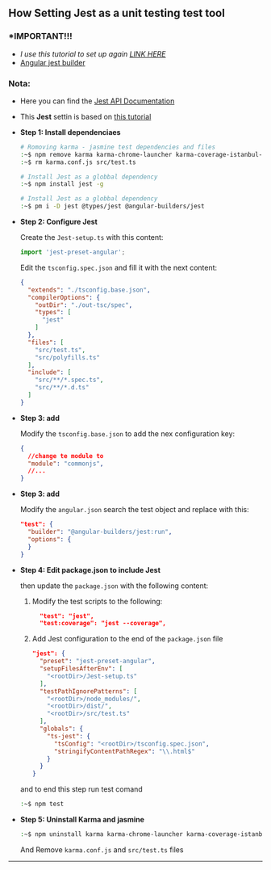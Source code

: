 ## How Setting Jest as a unit testing test tool

### *IMPORTANT!!! 
- *I use this tutorial to set up again* [*_LINK HERE_*](https://www.youtube.com/watch?v=cnfpdSzSUH4&ab_channel=TypeWithMe)
- [Angular jest builder](https://github.com/just-jeb/angular-builders/tree/master/packages/jest#jest-builder-for-angular-build-facade)

### Nota:
  - Here you can find the [Jest API Documentation](https://jestjs.io/docs/en/api)
  - This **Jest** settin is based on [this tutorial](https://dev.to/alfredoperez/angular-10-setting-up-jest-2m0l)


- **Step 1: Install dependenciaes**

  ```bash
  # Romoving karma - jasmine test dependencies and files
  :~$ npm remove karma karma-chrome-launcher karma-coverage-istanbul-reporter karma-jasmine karma-jasmine-html-reporter
  :~$ rm karma.conf.js src/test.ts

  # Install Jest as a globbal dependency
  :~$ npm install jest -g

  # Install Jest as a globbal dependency
  :~$ pm i -D jest @types/jest @angular-builders/jest
  ```

- **Step 2: Configure Jest**

  Create the `Jest-setup.ts` with this content:
  ```typescript
  import 'jest-preset-angular';
  ```

  Edit the `tsconfig.spec.json` and fill it with the next content:
  ```JSON
  {
    "extends": "./tsconfig.base.json",
    "compilerOptions": {
      "outDir": "./out-tsc/spec",
      "types": [
        "jest"
      ]
    },
    "files": [
      "src/test.ts",
      "src/polyfills.ts"
    ],
    "include": [
      "src/**/*.spec.ts",
      "src/**/*.d.ts"
    ]
  }
  ```

- **Step 3: add** 

  Modify the `tsconfig.base.json` to add the nex configuration key:
    ```JSON
    {
      //change te module to
      "module": "commonjs",
      //...
    }
    ```

- **Step 3: add** 

  Modify the `angular.json` search the test object and replace with this:
    ```JSON
    "test": {
      "builder": "@angular-builders/jest:run",
      "options": {
      }
    }
    ```

- **Step 4: Edit package.json to include Jest**
  
  then update the `package.json` with the following content:

  1. Modify the test scripts to the following:
      ```JSON
        "test": "jest",
        "test:coverage": "jest --coverage",
      ```
  2. Add Jest configuration to the end of the `package.json` file
      ```JSON
      "jest": {
        "preset": "jest-preset-angular",
        "setupFilesAfterEnv": [
          "<rootDir>/Jest-setup.ts"
        ],
        "testPathIgnorePatterns": [
          "<rootDir>/node_modules/",
          "<rootDir>/dist/",
          "<rootDir>/src/test.ts"
        ],
        "globals": {
          "ts-jest": {
            "tsConfig": "<rootDir>/tsconfig.spec.json",
            "stringifyContentPathRegex": "\\.html$"
          }
        }
      }
      ```

  and to end this step run test comand
  ```bash
  :~$ npm test
  ```

- **Step 5: Uninstall Karma and jasmine**
  ```bash
  :~$ npm uninstall karma karma-chrome-launcher karma-coverage-istanbul-reporter karma-jasmine karma-jasmine-html-reporter
  ```
  And Remove `karma.conf.js` and `src/test.ts` files

------

